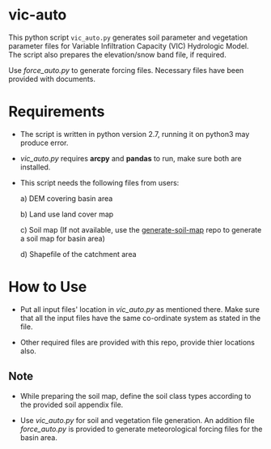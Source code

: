 # vic-auto

This python script `vic_auto.py` generates soil parameter and vegetation parameter files for Variable Infiltration Capacity (VIC) Hydrologic Model. The script also prepares the elevation/snow band file, if required.

Use *force_auto.py* to generate forcing files. Necessary files have been provided with documents. 

# Requirements

* The script  is written in python version 2.7, running it on python3 may produce error.

* *vic_auto.py* requires **arcpy** and **pandas** to run, make sure both are installed.

* This script needs the following files from users:

	a) DEM covering basin area
	
	b) Land use land cover map
	
	c) Soil map (If not available, use the [generate-soil-map](https://github.com/lokendrarathore/generate-soil-map) repo to generate a soil map for basin area)
	
	d) Shapefile of the catchment area

# How to Use

* Put all input files' location in *vic_auto.py* as mentioned there. Make sure that all the input files have the same co-ordinate system as stated in the file.

* Other required files are provided with this repo, provide thier locations also.

## Note

* While preparing the soil map, define the soil class types according to the provided soil appendix file.

* Use *vic_auto.py* for soil and vegetation file generation. An addition file *force_auto.py* is provided to generate meteorological forcing files for the basin area.

